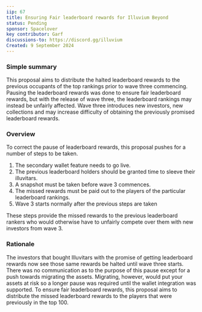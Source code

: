 ```yaml
---
iip: 67
title: Ensuring Fair leaderboard rewards for Illuvium Beyond
status: Pending
sponsor: Spacelover
key contributor: Garf
discussions-to: https://discord.gg/illuvium
Created: 9 September 2024
---
```


### Simple summary
This proposal aims to distribute the halted leaderboard rewards to the previous occupants of the top rankings prior to wave three commencing. Pausing the leaderboard rewards was done to ensure fair leaderboard rewards, but with the release of wave three, the leaderboard rankings may instead be unfairly affected. Wave three introduces new investors, new collections and may increase difficulty of obtaining the previously promised leaderboard rewards. 

### Overview
To correct the pause of leaderboard rewards, this proposal pushes for a number of steps to be taken.

1. The secondary wallet feature needs to go live.
2. The previous leaderboard holders should be granted time to sleeve their illuvitars.
3. A snapshot must be taken before wave 3 commences.
4. The missed rewards must be paid out to the players of the particular leaderboard rankings.
5. Wave 3 starts normally after the previous steps are taken

These steps provide the missed rewards to the previous leaderboard rankers who would otherwise have to unfairly compete over them with new investors from wave 3.

### Rationale
The investors that bought Illuvitars with the promise of getting leaderboard rewards now see those same rewards be halted until wave three starts. There was no communication as to the purpose of this pause except for a push towards migrating the assets. Migrating, however, would put your assets at risk so a longer pause was required until the wallet integration was supported. To ensure fair leaderboard rewards, this proposal aims to distribute the missed leaderboard rewards to the players that were previously in the top 100.
